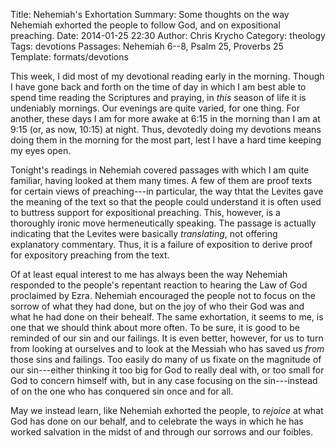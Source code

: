 Title: Nehemiah's Exhortation
Summary: Some thoughts on the way Nehemiah exhorted the people to follow God, and on expositional preaching.
Date: 2014-01-25 22:30
Author: Chris Krycho
Category: theology
Tags: devotions
Passages: Nehemiah 6--8, Psalm 25, Proverbs 25
Template: formats/devotions

This week, I did most of my devotional reading early in the morning. Though I
have gone back and forth on the time of day in which I am best able to spend
time reading the Scriptures and praying, in *this* season of life it is
undeniably mornings. Our evenings are quite varied, for one thing. For another,
these days I am for more awake at 6:15 in the morning than I am at 9:15 (or, as
now, 10:15) at night. Thus, devotedly doing my devotions means doing them in the
morning for the most part, lest I have a hard time keeping my eyes open.

Tonight's readings in Nehemiah covered passages with which I am quite familiar,
having looked at them many times. A few of them are proof texts for certain
views of preaching---in particular, the way thtat the Levites gave the meaning
of the text so that the people could understand it is often used to buttress
support for expositional preaching. This, however, is a thoroughly ironic move
hermeneutically speaking. The passage is actually indicating that the Levites
were basically *translating*, not offering explanatory commentary. Thus, it is a
failure of exposition to derive proof for expository preaching from the text.

Of at least equal interest to me has always been the way Nehemiah responded to
the people's repentant reaction to hearing the Law of God proclaimed by Ezra.
Nehemiah encouraged the people not to focus on the sorrow of what they had done,
but on the joy of who their God was and what he had done on their behealf. The
same exhortation, it seems to me, is one that we should think about more often.
To be sure, it is good to be reminded of our sin and our failings. It is even
better, however, for us to turn from looking at ourselves and to look at the
Messiah who has saved us *from* those sins and failings. Too easily do many of
us fixate on the magnitude of our sin---either thinking it too big for God to
really deal with, or too small for God to concern himself with, but in any case
focusing on the sin---instead of on the one who has conquered sin once and for
all.

May we instead learn, like Nehemiah exhorted the people, to *rejoice* at what
God has done on our behalf, and to celebrate the ways in which he has worked
salvation in the midst of and through our sorrows and our foibles.

